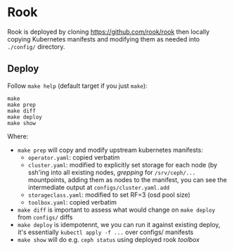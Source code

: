 # Rook

Rook is deployed by cloning https://github.com/rook/rook then locally
copying Kubernetes manifests and modifying them as needed into
`./config/` directory.

## Deploy

Follow `make help` (default target if you just `make`):

    make
    make prep
    make diff
    make deploy
    make show

Where:
* `make prep` will copy and modify upstream kubernetes manifests:
  * `operator.yaml`: copied verbatim
  * `cluster.yaml`: modified to explicitly set storage for each node
  (by ssh'ing into all existing nodes, _grepping_ for `/srv/ceph/...`
  mountpoints, adding them as nodes to the manifest, you can see the
  intermediate output at `configs/cluster.yaml.add`
  * `storageclass.yaml`: modified to set RF=3 (osd pool size)
  * `toolbox.yaml`: copied verbatim
* `make diff` is important to assess what would change on `make
  deploy` from `configs/` diffs
* `make deploy` is idempotennt, we you can run it against existing
  deploy, it's essentially `kubectl apply -f ...` over configs/
  manifests
* `make show` will do e.g. `ceph status` using deployed rook _toolbox_
